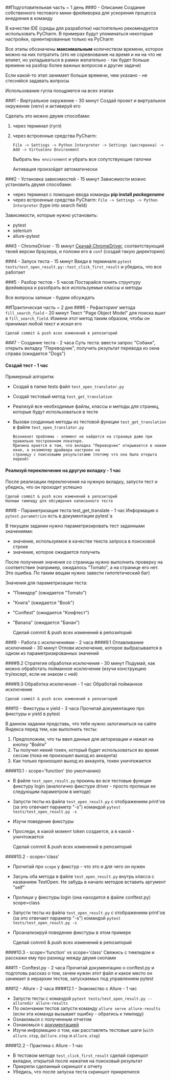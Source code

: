 ##Подготовительная часть ~ 1 день
###0 - Описание
Создание собственного тестового мини-фреймворка для ускорения процесса внедрения в команду

В качестве IDE (среды для разработки) настоятельно рекомендуется использовать PyCharm. В примерах будут упоминаться 
некоторые настройки, ориентированные только на PyCharm

Все этапы обозначены **максимальным** количеством времени, которое можно на них потратить 
(это не соревнование на время и ни на что не влияет, но укладываться в рамки желательно - так будет больше времени на 
разбор более важных вопросов и другие задачи)

Если какой-то этап занимает больше времени, чем указано - не стесняйся задавать вопросы

Использование гугла поощряется на всех этапах

###1 - Виртуальное окружение - 30 минут
Создай проект и виртуальное окружение (venv) и активируй его

Сделать это можно двумя способами:
1. через терминал (гугл)
2. через встроенные средства PyCharm:

    `File -> Settings -> Python Interpreter -> Settings (шестеренка) -> Add -> Virtualenv Environment`

   Выбрать `New environment` и убрать все сопутствующие галочки 

    Активация произойдет автоматически

###2 - Установка зависимостей - 15 минут
Зависимости можно установить двумя способами:

* через терминал с помощью ввода команды **pip install _packagename_**
* через встроенные средства PyCharm: `File -> Settings -> Python Interpreter` (type into search field)

Зависимости, которые нужно установить:
* pytest
* selenium
* allure-pytest

###3 - ChromeDriver - 15 минут
[Скачай ChromeDriver](https://chromedriver.chromium.org/), соответствующий твоей версии браузера, и положи его 
в `conf` (создай такую директорию)

###4 - Запуск теста - 15 минут
Введи в терминале `pytest tests/test_open_result.py::test_click_first_result` и убедись, что все работает

###5 - Разбор тестов - 5 часов
Постарайся понять структуру фреймворка и разобрать все используемые классы и методы

Все вопросы запиши - будем обсуждать

##Практическая часть ~ 2 дня
###6 - Рефакторинг метода `fill_search_field` - 20 минут
Текст "Page Object Model" для поиска вшит в `fill_search_field`. Измени этот метод таким образом, чтобы он принимал 
любой текст и искал его

    Сделай commit & push всех изменений в репозиторий

###7 - Создание теста - 2 часа
Суть теста: ввести запрос "Собаки", открыть вкладку "Переводчик", 
получить результат перевода из окна справа (ожидается "Dogs")

#### Создай тест - 1 час
Примерный алгоритм:
* Создай в папке tests файл `test_open_translator.py`
* Создай тестовый метод `test_get_translation`
* Реализуй все необходимые файлы, классы и методы для страниц, которые будут использоваться в тесте
* Вызови созданные методы из тестовой функции `test_get_translation` в файле `test_open_translator.py` 


      Возникнет проблема - элемент не найдется на странице даже при правильно построенном локаторе. 
      Причина кроется в том, что вкладка "Переводчик" открывается в новом окне, а экземпляр драйвера настроен на 
      страницу с поисковыми результатами (потому что она была открыта первой)

#### Реализуй переключение на другую вкладку - 1 час
После реализации переключения на нужную вкладку, запусти тест и убедись, что он проходит успешно


    Сделай commit & push всех изменений в репозиторий
    Напиши тимлиду для обсуждения написанного теста

###8 - Параметризация теста test_get_translate - 1 час
Информация о `pytest.parametrize` есть в документации pytest`а

В текущем задании нужно параметризировать тест заданными значениями:
* значение, используемое в качестве текста запроса в поисковой строке 
* значение, которое ожидается получить

После получения значения со страницы нужно выполнить проверку на соответствие 
(например, ожидалось "Tomato", а на странице его нет. Это ошибка. По таким вещам нужно завести гипотетический баг)

Значения для параметризации теста:
* "Помидор" (ожидается "Tomato")
* "Книга" (ожидается "Book")
* "Conftest" (ожидается "Конфтест")
* "Banana" (ожидается "Банан")

    
    Сделай commit & push всех изменений в репозиторий

###9 - Работа с исключениями - 2 часа
####9.1 Отлавливание исключений - 30 минут
Отлови исключение, которое выбрасывается в одном из параметризированных значений

####9.2 Стратегия обработки исключения - 30 минут 
Подумай, как можно обработать пойманное исключение (изучи конструкцию try/except, если не знаком с ней)

####9.3 Обработка исключения - 1 час
Обработай пойманное исключение

    Сделай commit & push всех изменений в репозиторий

###10 - Фикстуры и yield - 3 часа
Прочитай документацию про фикстуры и yield в pytest

В данном задании представь, что тебе нужно залогиниться на сайте Яндекса перед тем, как выполнить тесты:
1. Предположим, что ты ввел данные для авторизации и нажал на кнопку "Войти"
2. Ты получил некий токен, который будет использоваться во время сессии (пока не произошел выход из аккаунта)
3. Как только произошел выход из аккаунта, токен уничтожается

####10.1 - scope='function' (по умолчанию)
* В файле `test_open_result.py` прокинь во все тестовые функции фикстуру login 
(аналогично фикстуре driver - просто пропиши ее следующим параметром в методе)
* Запусти тесты из файла `test_open_result.py` с отображением print'ов (за это отвечает параметр "-s") командой 
`pytest tests/test_open_result.py -s`
* Изучи поведение фикстуры
* Проследи, в какой момент token создается, а в какой - уничтожается


    Сделай commit & push всех изменений в репозиторий

####10.2 - scope='class'
* Прочитай про `scope` у фикстур - что это и для чего он нужен
* Засунь оба метода в файле `test_open_result.py` внутрь класса с названием TestOpen. 
Не забудь в начало методов вставить аргумент "self"
* Пропиши у фикстуры login (она находится в файле conftest.py) scope=class
* Запусти тесты из файла `test_open_result.py` с отображением print'ов (за это отвечает параметр "-s") командой 
`pytest tests/test_open_result.py -s`
* Проанализируй поведение фикстуры в этом примере


    Сделай commit & push всех изменений в репозиторий

####10.3 - scope='function' vs scope='class'
Свяжись с тимлидом и расскажи ему про разницу между двумя скопами

###11 - Conftest.py - 2 часа
Прочитай документацию о conftest.py и подготовь рассказ о том, зачем нужен этот файл и какое место он занимает в 
иерархии тестов, запускаемых под управлением pytest 

###12 - Allure - 2 часа
####12.1 - Знакомство с Allure - 1 час
* Запусти тесты с командой `pytest tests/test_open_result.py --alluredir allure-results`
* По окончании тестов запусти команду `allure serve allure-results` 
(если эта команда вызывает ошибку - обратись к тимлиду)
* Ознакомься с полученным отчетом
* Ознакомься с [документацией](https://docs.qameta.io/allure/)
* Изучи информацию о том, как расставлять тестовые шаги (`with allure.step`, `@allure.step` и `allure.step`)

####12.2 - Практика с Allure - 1 час
* В тестовом методе `test_click_first_result` сделай скриншот вкладки, открытой после нажатия на поисковый результат
* Прикрепи сделанный скриншот к отчету
* Убедись, что после запуска теста скриншот прикрепился
